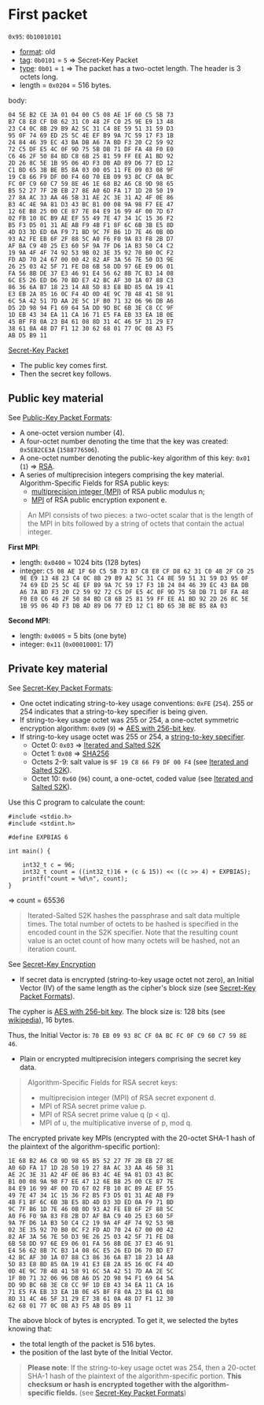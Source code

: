 # First packet

`0x95`: `0b10010101`

* [format](https://tools.ietf.org/html/rfc4880#section-4.2.1): old
* [tag](https://tools.ietf.org/html/rfc4880#section-4.3): `0b0101` = `5` => Secret-Key Packet
* [type](https://tools.ietf.org/html/rfc4880#section-4.2.1): `0b01` = `1` => The packet has a two-octet length.
  The header is 3 octets long.
* length = `0x0204` = 516 bytes.

body: 

    04 5E B2 CE 3A 01 04 00 C5 08 AE 1F 60 C5 5B 73
    B7 C8 E8 CF D8 62 31 C0 48 2F C0 25 9E E9 13 48
    23 C4 0C 8B 29 B9 A2 5C 31 C4 8E 59 51 31 59 D3
    95 0F 74 69 ED 25 5C 4E EF B9 9A 7C 59 17 F3 1B
    24 84 46 39 EC 43 BA DB A6 7A BD F3 20 C2 59 92
    72 C5 DF E5 4C 0F 9D 75 5B DB 71 DF FA 48 F0 E0
    C6 46 2F 50 84 BD C8 6B 25 81 59 FF EE A1 BD 92
    2D 26 8C 5E 1B 95 06 4D F3 DB AD 89 D6 77 ED 12
    C1 BD 65 3B BE B5 8A 03 00 05 11 FE 09 03 08 9F
    19 C8 66 F9 DF 00 F4 60 70 EB 09 93 8C CF 0A BC
    FC 0F C9 60 C7 59 8E 46 1E 68 B2 A6 C8 9D 98 65
    B5 52 27 7F 2B EB 27 8E A0 6D FA 17 1D 28 50 19
    27 8A AC 33 AA 46 5B 31 AE 2C 3E 31 A2 4F 0E 86
    B3 4C 4E 9A 81 D3 43 BC B1 00 08 9A 98 F7 EE 47
    12 6E B8 25 00 CE 87 7E 84 E9 16 99 4F 00 7D 67
    02 FB 10 8C B9 AE EF 55 49 7E 47 34 1C 15 36 F2
    B5 F3 D5 01 31 AE AB F9 4B F1 8F 6C 6B 3B E5 8D
    4D D3 3D ED 0A F9 71 BD 9C 7F B6 1D 7E 46 0B 0D
    93 A2 FE EB 6F 2F 88 5C A0 F6 F0 9A 83 F8 2B D7
    AF BA C9 40 25 E3 60 5F 9A 7F D6 1A B3 50 C4 C2
    19 9A 4F 4F 74 92 53 9B 02 3E 35 92 70 B0 0C F2
    FD AD 70 24 67 00 00 42 82 AF 3A 56 7E 50 D3 9E
    26 25 03 42 5F 71 FE D8 6B 58 DD 97 6E E9 06 01
    FA 56 8B DE 37 E3 46 91 E4 56 62 8B 7C B3 14 08
    6C E5 26 ED D6 70 BD E7 42 BC AF 30 1A 07 88 C3
    86 36 6A B7 18 23 14 A8 5D 83 E8 BD 85 0A 19 41
    E3 EB 2A 85 16 0C F4 4D 0D 4E 9C 7B 48 41 58 91
    6C 5A 42 51 7D AA 2E 5C 1F B0 71 32 06 96 DB A6
    D5 2D 98 94 F1 69 64 5A DD 9D BC 6B 3E C8 CC 9F
    1D EB 43 34 EA 11 CA 16 71 E5 FA EB 33 EA 1B 0E
    45 BF F8 0A 23 B4 61 08 8D 31 4C 46 5F 31 29 E7
    38 61 0A 48 D7 F1 12 30 62 68 01 77 0C 08 A3 F5
    AB D5 B9 11

[Secret-Key Packet](https://tools.ietf.org/html/rfc4880#section-5.5.1.3)

* The public key comes first.
* Then the secret key follows.

## Public key material

See [Public-Key Packet Formats](https://tools.ietf.org/html/rfc4880#section-5.5.2):

* A one-octet version number (4).
* A four-octet number denoting the time that the key was created: `0x5EB2CE3A` (`1588776506`).
* A one-octet number denoting the public-key algorithm of this key: `0x01` (`1`) => [RSA](https://tools.ietf.org/html/rfc4880#section-9.1).
* A series of multiprecision integers comprising the key material.
  Algorithm-Specific Fields for RSA public keys:
  * [multiprecision integer (MPI)](https://tools.ietf.org/html/rfc4880#section-3.2) of RSA public modulus n;
  * [MPI](https://tools.ietf.org/html/rfc4880#section-3.2) of RSA public encryption exponent e.

> An MPI consists of two pieces: a two-octet scalar that is the length
> of the MPI in bits followed by a string of octets that contain the
> actual integer.

**First MPI**:

* length: `0x0400` = 1024 bits (128 bytes)
* integer: `C5 08 AE 1F 60 C5 5B 73 B7 C8 E8 CF D8 62 31 C0
            48 2F C0 25 9E E9 13 48 23 C4 0C 8B 29 B9 A2 5C
            31 C4 8E 59 51 31 59 D3 95 0F 74 69 ED 25 5C 4E
            EF B9 9A 7C 59 17 F3 1B 24 84 46 39 EC 43 BA DB
            A6 7A BD F3 20 C2 59 92 72 C5 DF E5 4C 0F 9D 75
            5B DB 71 DF FA 48 F0 E0 C6 46 2F 50 84 BD C8 6B
            25 81 59 FF EE A1 BD 92 2D 26 8C 5E 1B 95 06 4D
            F3 DB AD 89 D6 77 ED 12 C1 BD 65 3B BE B5 8A 03` 

**Second MPI**:

* length: `0x0005` = 5 bits (one byte)
* integer: `0x11` (`0x00010001`: 17)

## Private key material

See [Secret-Key Packet Formats](https://tools.ietf.org/html/rfc4880#section-5.5.3):

* One octet indicating string-to-key usage conventions: `0xFE` (`254`).
  255 or 254 indicates that a string-to-key specifier is being given.
* If string-to-key usage octet was 255 or 254, a one-octet symmetric encryption algorithm:
  `0x09` (`9`) => [AES with 256-bit key](https://tools.ietf.org/html/rfc4880#section-9.2).
* If string-to-key usage octet was 255 or 254, a [string-to-key specifier](https://tools.ietf.org/html/rfc4880#section-3.7).
  * Octet 0: `0x03` => [Iterated and Salted S2K](https://tools.ietf.org/html/rfc4880#section-3.7.1.3)
  * Octet 1: `0x08` => [SHA256](https://tools.ietf.org/html/rfc4880#section-9.4)
  * Octets 2-9: salt value is `9F 19 C8 66 F9 DF 00 F4` (see [Iterated and Salted S2K](https://tools.ietf.org/html/rfc4880#section-3.7.1.3)).
  * Octet 10: `0x60` (`96`) count, a one-octet, coded value (see [Iterated and Salted S2K](https://tools.ietf.org/html/rfc4880#section-3.7.1.3)). 

Use this C program to calculate the count:

    #include <stdio.h>
    #include <stdint.h>
    
    #define EXPBIAS 6
    
    int main() {
    
        int32_t c = 96;
        int32_t count = ((int32_t)16 + (c & 15)) << ((c >> 4) + EXPBIAS);
        printf("count = %d\n", count);
    }

=> count = 65536

> Iterated-Salted S2K hashes the passphrase and salt data multiple
> times.  The total number of octets to be hashed is specified in the
> encoded count in the S2K specifier.  Note that the resulting count
> value is an octet count of how many octets will be hashed, not an
> iteration count.
  
See [Secret-Key Encryption](https://tools.ietf.org/html/rfc4880#section-3.7.2.1)
    
* If secret data is encrypted (string-to-key usage octet not zero),
  an Initial Vector (IV) of the same length as the cipher's block size
  (see [Secret-Key Packet Formats](https://tools.ietf.org/html/rfc4880#section-5.5.3)).
       
The cypher is [AES with 256-bit key](https://tools.ietf.org/html/rfc4880#section-9.2).
The block size is: 128 bits (see [wikipedia](https://en.wikipedia.org/wiki/Advanced_Encryption_Standard)), 16 bytes.

Thus, the Initial Vector is: `70 EB 09 93 8C CF 0A BC FC 0F C9 60 C7 59 8E 46`.

* Plain or encrypted multiprecision integers comprising the secret key data.

> Algorithm-Specific Fields for RSA secret keys:
> * multiprecision integer (MPI) of RSA secret exponent d.
> * MPI of RSA secret prime value p.
> * MPI of RSA secret prime value q (p < q).
> * MPI of u, the multiplicative inverse of p, mod q.

The encrypted private key MPIs (encrypted with the 20-octet
SHA-1 hash of the plaintext of the algorithm-specific portion):

    1E 68 B2 A6 C8 9D 98 65 B5 52 27 7F 2B EB 27 8E
    A0 6D FA 17 1D 28 50 19 27 8A AC 33 AA 46 5B 31
    AE 2C 3E 31 A2 4F 0E 86 B3 4C 4E 9A 81 D3 43 BC
    B1 00 08 9A 98 F7 EE 47 12 6E B8 25 00 CE 87 7E
    84 E9 16 99 4F 00 7D 67 02 FB 10 8C B9 AE EF 55
    49 7E 47 34 1C 15 36 F2 B5 F3 D5 01 31 AE AB F9
    4B F1 8F 6C 6B 3B E5 8D 4D D3 3D ED 0A F9 71 BD
    9C 7F B6 1D 7E 46 0B 0D 93 A2 FE EB 6F 2F 88 5C
    A0 F6 F0 9A 83 F8 2B D7 AF BA C9 40 25 E3 60 5F
    9A 7F D6 1A B3 50 C4 C2 19 9A 4F 4F 74 92 53 9B
    02 3E 35 92 70 B0 0C F2 FD AD 70 24 67 00 00 42
    82 AF 3A 56 7E 50 D3 9E 26 25 03 42 5F 71 FE D8
    6B 58 DD 97 6E E9 06 01 FA 56 8B DE 37 E3 46 91
    E4 56 62 8B 7C B3 14 08 6C E5 26 ED D6 70 BD E7
    42 BC AF 30 1A 07 88 C3 86 36 6A B7 18 23 14 A8
    5D 83 E8 BD 85 0A 19 41 E3 EB 2A 85 16 0C F4 4D
    0D 4E 9C 7B 48 41 58 91 6C 5A 42 51 7D AA 2E 5C
    1F B0 71 32 06 96 DB A6 D5 2D 98 94 F1 69 64 5A
    DD 9D BC 6B 3E C8 CC 9F 1D EB 43 34 EA 11 CA 16
    71 E5 FA EB 33 EA 1B 0E 45 BF F8 0A 23 B4 61 08
    8D 31 4C 46 5F 31 29 E7 38 61 0A 48 D7 F1 12 30
    62 68 01 77 0C 08 A3 F5 AB D5 B9 11

The above block of bytes is encrypted. To get it, we selected the bytes knowing that:
* the total length of the packet is 516 bytes.
* the position of the last byte of the Initial Vector.

> **Please note**: If the string-to-key usage octet was
> 254, then a 20-octet SHA-1 hash of the plaintext of the
> algorithm-specific portion. **This checksum or hash is encrypted
> together with the algorithm-specific fields.**
> (see [Secret-Key Packet Formats](https://tools.ietf.org/html/rfc4880#section-5.5.3)) 
